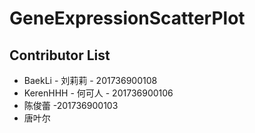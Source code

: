 # GeneExpressionScatterPlot
## Contributor List

- BaekLi - 刘莉莉 - 201736900108
- KerenHHH - 何可人 - 201736900106
- 陈俊蕾 -201736900103
- 唐叶尔

